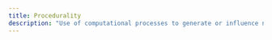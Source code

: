 ```yaml
---
title: Procedurality
description: "Use of computational processes to generate or influence narratives, emphasizing the role of algorithms and rules in shaping digital storytelling"
---
```

